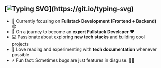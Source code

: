 ## [![Typing SVG](https://readme-typing-svg.demolab.com?font=Fira+Code&size=28&pause=1000&color=00C0FF&width=600&lines=Hello+there+👋;+This+is+Pabitra+Barua;Nice+to+meet+you!!)](https://git.io/typing-svg)

- 🔭 Currently focusing on **Fullstack Development (Frontend + Backend)** 😎
- 🌱 On a journey to become an **expert Fullstack Developer** ❤
- 💻 Passionate about exploring **new tech stacks** and building cool projects 
- 📰 Love reading and experimenting with **tech documentation** whenever possible
- ⚡ Fun fact: Sometimes bugs are just features in disguise. 🐛✨
